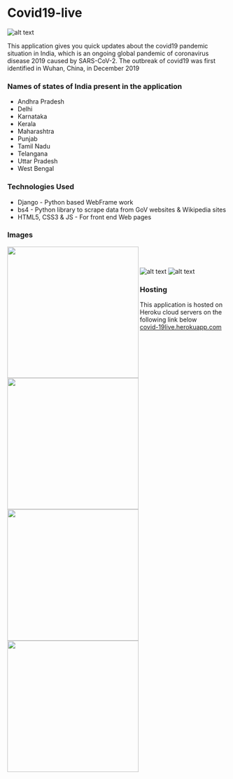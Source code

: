# Covid19-live

![alt text](https://img.techpowerup.org/200705/8.jpg)

This application gives you quick updates about the covid19 pandemic situation in India, which is an ongoing global pandemic of coronavirus disease 2019 caused by SARS-CoV-2. The outbreak of covid19 was first identified in Wuhan, China, in December 2019

### Names of states of India present in the application
* Andhra Pradesh
* Delhi
* Karnataka
* Kerala
* Maharashtra
* Punjab
* Tamil Nadu
* Telangana
* Uttar Pradesh
* West Bengal

### Technologies Used
* Django - Python based WebFrame work
* bs4 - Python library to scrape data from GoV websites & Wikipedia sites
* HTML5, CSS3 & JS - For front end Web pages

### Images

<img align="left" src="https://img.techpowerup.org/200705/1.jpg" width="300">
<img align="left" src="https://img.techpowerup.org/200705/2420.jpg" width="300">
<img align="left" src="https://img.techpowerup.org/200705/3401.jpg" width="300">
<img align="left" src="https://img.techpowerup.org/200705/4.jpg" width="300"><br/><br/>

![alt text](https://img.techpowerup.org/200705/5.png)
![alt text](https://img.techpowerup.org/200705/7.png)



### Hosting
This application is hosted on Heroku cloud servers on the following link below<br/>
[covid-19live.herokuapp.com](https://covid-19liveindia.herokuapp.com/)
